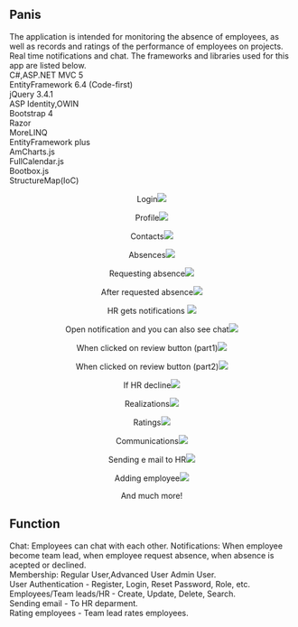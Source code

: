## Panis
The application is intended for monitoring the absence of employees, as well as records and ratings of the performance of employees on projects. Real time notifications and chat.
The frameworks and libraries used for this app are listed below.
<br />
C#,ASP.NET MVC 5</br>
EntityFramework 6.4 (Code-first)</br>
jQuery 3.4.1</br>
ASP Identity,OWIN</br>
Bootstrap 4</br>
Razor</br>
MoreLINQ</br>
EntityFramework plus </br>
AmCharts.js</br>
FullCalendar.js</br>
Bootbox.js</br>
StructureMap(IoC)</br>
<p align="center">Login<img src="https://scontent.fbeg2-1.fna.fbcdn.net/v/t1.0-9/117878963_2650856325165983_4578639210605453630_o.jpg?_nc_cat=104&_nc_sid=730e14&_nc_eui2=AeH6Znb_aRonXnDMevJBDzQ0YD2XzPt8XhVgPZfM-3xeFYjmHpT47evocwbDcmKxzEo9xOXFNnpPt7ZeqDslM0zP&_nc_ohc=sAiD5dEvXFcAX-ZbxhI&_nc_ht=scontent.fbeg2-1.fna&oh=dbe693fe00b95d4f639428c0425d8e28&oe=5F945013" > 
</br>
<p align="center">Profile<img src="https://scontent.fbeg2-1.fna.fbcdn.net/v/t1.0-9/118138381_2650856441832638_616240182920384973_o.jpg?_nc_cat=102&_nc_sid=730e14&_nc_eui2=AeHwUocz8wu6Cc5lCFiqvErbAG-aaFSJ_TYAb5poVIn9Npkk508wVNPvlRldOBAzNKktqCdZ-c6dC8aJoxS8Iph8&_nc_ohc=kkgsfiCbSdsAX9HVKtF&_nc_ht=scontent.fbeg2-1.fna&oh=2939d9d74a2ddb978b1a96e5e16ce3f3&oe=5F92ACC9" > 
  </br>
  <p align="center">Contacts<img src="https://scontent.fbeg2-1.fna.fbcdn.net/v/t1.0-9/118173344_2650856451832637_7221412743386090281_o.jpg?_nc_cat=105&_nc_sid=730e14&_nc_eui2=AeE9SXTAn-hXYn8hrB7znbIXCfSBtbk3k40J9IG1uTeTjbrlSlHr-4mBC2fLIX0czG2B39heSHEu8ByFI44pcya6&_nc_ohc=EIa8fHY5EKAAX9mMPQO&_nc_ht=scontent.fbeg2-1.fna&oh=78a8342e709d6be1e65b612704d1f9ea&oe=5F9206F9" > 
 <p align="center">Absences<img src="https://scontent.fbeg2-1.fna.fbcdn.net/v/t1.0-9/118006598_2650856391832643_4620796719170084513_o.jpg?_nc_cat=102&_nc_sid=730e14&_nc_eui2=AeGjkKFoc3Sz0dk9GIeqGNClecgJ4URbybR5yAnhRFvJtAUAUillaH0eehZcPPNv1v567qO_9geXCd5A5OcUW5z7&_nc_ohc=l7NAhEUh9GUAX8QpH0-&_nc_ht=scontent.fbeg2-1.fna&oh=3e90462051d635530edace9bf6719d3e&oe=5F9402B6" > 
</br>
   <p align="center">Requesting absence<img src="https://scontent.fbeg2-1.fna.fbcdn.net/v/t1.0-9/117966541_2650856175165998_66450853990144174_o.jpg?_nc_cat=110&_nc_sid=730e14&_nc_eui2=AeGKk1-_tA4gbzvA_o9LHmd1ZizPDMaYtXVmLM8Mxpi1dXRAcya8B_1W8603qsyOEwjt_n6EUYDVvpJmmUc65vpX&_nc_ohc=pO975MnFnQYAX9n5Ix9&_nc_ht=scontent.fbeg2-1.fna&oh=686d3295f7b4808d15ae2fb9ed7b79df&oe=5F92A55A"> 
  </br>
   <p align="center">After requested absence<img src="https://scontent.fbeg2-1.fna.fbcdn.net/v/t1.0-9/118140406_2650856161832666_2117102938389586472_o.jpg?_nc_cat=103&_nc_sid=730e14&_nc_eui2=AeEnmxdnl2K0YAdzl--c8c7Q80ICYe8BJ13zQgJh7wEnXaHO4N6O7oDMypHM4xtqCvrdPOb1OpYWqvUdJPyn_1GM&_nc_ohc=vJgwh2l8owYAX9mUIpA&_nc_ht=scontent.fbeg2-1.fna&oh=f811a027cafe456642c1e9fa2d69ed53&oe=5F917E42" > 
  </br>
<p align="center">HR gets notifications <img src="https://scontent.fbeg2-1.fna.fbcdn.net/v/t1.0-9/118161435_2650866971831585_7925088046672913751_o.jpg?_nc_cat=103&_nc_sid=730e14&_nc_eui2=AeG3-r9EW-RSNYTLOKd5_hu1FjnGof0iRVEWOcah_SJFUaLLChCI-jo95M7S640HXYfYt2xg9XpcoiRVX7Bmob5F&_nc_ohc=p_ECyCTJxd0AX_6aWCm&_nc_ht=scontent.fbeg2-1.fna&oh=1bb7a952ebc6934c11bebf9c96609714&oe=5F927A76"> 
</br>
<p align="center">Open notification and you can also see chat<img src="https://scontent.fbeg2-1.fna.fbcdn.net/v/t1.0-9/117950463_2650861698498779_7812980536351774100_o.jpg?_nc_cat=105&_nc_sid=730e14&_nc_eui2=AeGq-x8OxEfGbgMiJYUXFOCB49YacaGi9Mnj1hpxoaL0yRe7z4iTlWo1gKkblS0eiCGCW_J2FI91cJh_aYLbSVpw&_nc_ohc=W3K6gd8d2GAAX-hIG3k&_nc_ht=scontent.fbeg2-1.fna&oh=a863505593cc0afb68b68147da4f97f9&oe=5F90DD97"> 
  </br>
  <p align="center">When clicked on review button (part1)<img src="https://scontent.fbeg2-1.fna.fbcdn.net/v/t1.0-9/117909844_2650856171832665_106296395540776622_o.jpg?_nc_cat=101&_nc_sid=730e14&_nc_eui2=AeHLstOav7H62r78iHNBaBRoCJOywbpFOeoIk7LBukU56pYBb969cQJcdT5qq_ef556mRn9Wo6TcMg7fL65_pO9l&_nc_ohc=_jC9HwARDMcAX-LRu_t&_nc_ht=scontent.fbeg2-1.fna&oh=229fd891ad1102183aeba95fb165c9d9&oe=5F92DDF9"> 
  </br>
  <p align="center">When clicked on review button (part2)<img src="https://scontent.fbeg2-1.fna.fbcdn.net/v/t1.0-9/117986922_2650856105166005_1145268083593283089_o.jpg?_nc_cat=107&_nc_sid=730e14&_nc_eui2=AeHs5Yer2cFFik_NjYmkJPPKe8l9dEOkmcN7yX10Q6SZwzKQ6YuDCdaQ4yyRbBEad69M0nvc6jokJxTa1oLM2qfk&_nc_ohc=SVIPY5PjNFwAX9yJPvd&_nc_oc=AQnY8O4BoYkQIDy0L5QdZAIX1tmveIaUIaxty8SDe25vRMEMQolrLUoKM98Ibdbb23g&_nc_ht=scontent.fbeg2-1.fna&oh=f74c10d22f01e7cdb7381764066af87e&oe=5F93B818"> 
   </br>
  <p align="center">If HR decline<img src="https://scontent.fbeg2-1.fna.fbcdn.net/v/t1.0-9/118040480_2650856098499339_1132242229683757367_o.jpg?_nc_cat=100&_nc_sid=730e14&_nc_eui2=AeF0wisJR-2MCVwN0Hfwt2P8m2OB6SPyLLibY4HpI_IsuIBT0yh_k1cVVimE6pbQ1VxKm8P-sJTwnXkARfzMXrZO&_nc_ohc=mhIK0RVgl3cAX8AlfID&_nc_ht=scontent.fbeg2-1.fna&oh=af92b153cefe8b4802fe433bc409ad57&oe=5F9134F3"> 
   </br>
  <p align="center">Realizations<img src="https://scontent.fbeg2-1.fna.fbcdn.net/v/t1.0-9/118047953_2650856365165979_4490265461841395104_o.jpg?_nc_cat=106&_nc_sid=730e14&_nc_eui2=AeF8GB6MVxnrSHWVj2PmJAEGIxgrw4_caXUjGCvDj9xpdYsuJfn8_4kaeImb-CKQbXHaPW4FrInUSScyRTgAeV0P&_nc_ohc=sVp033G9cxYAX_J-GFW&_nc_ht=scontent.fbeg2-1.fna&oh=e33e24883a456b2fd5212a5f0ad79a0c&oe=5F9369B5"> 
   </br>
  <p align="center">Ratings<img src="https://scontent.fbeg2-1.fna.fbcdn.net/v/t1.0-9/118193284_2650856321832650_152369398997279185_o.jpg?_nc_cat=111&_nc_sid=730e14&_nc_eui2=AeGR33HefX6r_po9aKd0BOsKKCu7LsdEQTgoK7sux0RBOH7CSfyIHQqbWm_UaL6X4YU7VPtPMriCPnRDupsmymAv&_nc_ohc=tQN7976FowMAX-nnyg9&_nc_ht=scontent.fbeg2-1.fna&oh=24258f0ce827f91d15434c0475f5552b&oe=5F913E2C"> 
   </br>
  <p align="center">Communications<img src="https://scontent.fbeg2-1.fna.fbcdn.net/v/t1.0-9/117904555_2650856341832648_2798641853530787645_o.jpg?_nc_cat=102&_nc_sid=730e14&_nc_eui2=AeGTdrNZCX7bBV3V24LSXpHG5t58k-Ga-Rrm3nyT4Zr5GhmjMZoS_nHB7PcCA43zKnfld57XA1_DHMyr5b14obGj&_nc_ohc=EEwORHWz3XoAX8NAlRt&_nc_ht=scontent.fbeg2-1.fna&oh=d805875ea7f77a534b67b10f3ce11930&oe=5F944897"> 
   </br>
  <p align="center">Sending e mail to HR<img src="https://scontent.fbeg2-1.fna.fbcdn.net/v/t1.0-9/118058081_2650856288499320_3013418376451766209_o.jpg?_nc_cat=102&_nc_sid=730e14&_nc_eui2=AeGvrE0zPyq3fP8nJBqZqyDCkZBM-5X_Ml2RkEz7lf8yXWPq5a-uqXiKT0yMslmDQXirL7LsX1le_PHyEmmx4PfO&_nc_ohc=pfx29otGT1sAX_a3sr6&_nc_ht=scontent.fbeg2-1.fna&oh=f38a935c566a588e23c0adaa63a1d492&oe=5F919855"> 
  
  </br>
  <p align="center">Adding employee<img src="https://scontent.fbeg2-1.fna.fbcdn.net/v/t1.0-9/117933326_2650856095166006_7061594307759032459_o.jpg?_nc_cat=111&_nc_sid=730e14&_nc_eui2=AeHHnz2jw1QjmSjtOkVkEwXcMYXiMTpYMYYxheIxOlgxhidGH1NU7p-NylssOkqvmbEuXO6IhekFLWp_MDfeBnsW&_nc_ohc=PWmLkVbeR88AX865QvO&_nc_ht=scontent.fbeg2-1.fna&oh=44adbe43f99b42ab47945963b89e8e86&oe=5F937636"> 
  </br> <p align="center">And much more!</p>

## Function

Chat: Employees can chat with each other.
Notifications: When employee become team lead, when employee request absence, when absence is acepted or declined.<br/>
Membership: Regular User,Advanced User Admin User.<br />
User Authentication - Register, Login,  Reset Password, Role, etc.<br />
Employees/Team leads/HR - Create, Update, Delete, Search.<br />
Sending email - To HR deparment.<br />
Rating employees - Team lead rates employees.<br />




